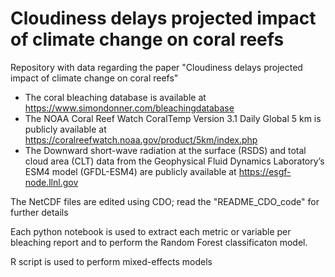 # Cloudiness delays projected impact of climate change on coral reefs
Repository with data regarding the paper "Cloudiness delays projected impact of climate change on coral reefs"
+ The coral bleaching database is available at https://www.simondonner.com/bleachingdatabase
+ The NOAA Coral Reef Watch CoralTemp Version 3.1 Daily Global 5 km is publicly available at https://coralreefwatch.noaa.gov/product/5km/index.php 
+ The Downward short-wave radiation at the surface (RSDS) and total cloud area (CLT) data from the Geophysical Fluid Dynamics Laboratory’s ESM4 model (GFDL-ESM4) are publicly available at https://esgf-node.llnl.gov 

The NetCDF files are edited using CDO; read the "README_CDO_code" for further details

Each python notebook is used to extract each metric or variable per bleaching report and to perform the Random Forest classificaton model.

R script is used to perform mixed-effects models
